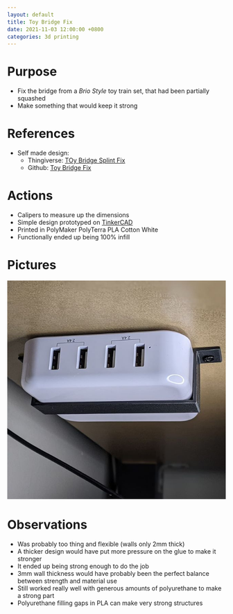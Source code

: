 ```yaml
---
layout: default
title: Toy Bridge Fix
date: 2021-11-03 12:00:00 +0800
categories: 3d printing
---
```


# Purpose
- Fix the bridge from a *Brio Style* toy train set, that had been partially squashed
- Make something that would keep it strong

# References
- Self made design:
  - Thingiverse: [TOy Bridge Splint Fix](https://www.thingiverse.com/thing:5090340)
  - Github: [Toy Bridge Fix](/asset/stl/2021-11-03-toy-bridge-fix.stl)

# Actions
- Calipers to measure up the dimensions
- Simple design prototyped on [TinkerCAD](tinkercad.com)
- Printed in PolyMaker PolyTerra PLA Cotton White
- Functionally ended up being 100% infill

# Pictures
![kmart-charger-bracket](/assets/img/2021-11-02-kmart-charger-bracket.jpg)

# Observations
- Was probably too thing and flexible (walls only 2mm thick)
- A thicker design would have put more pressure on the glue to make it stronger
- It ended up being strong enough to do the job
- 3mm wall thickness would have probably been the perfect balance between strength and material use
- Still worked really well with generous amounts of polyurethane to make a strong part
- Polyurethane filling gaps in PLA can make very strong structures